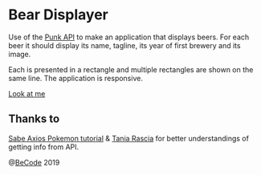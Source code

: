 # Bear Displayer

Use of the [Punk API](https://punkapi.com/documentation/v2) to make an application that displays beers. For each beer it should display its name, tagline, its year of first brewery and its image.

Each is presented in a rectangle and multiple rectangles are shown on the same line. The application is responsive.

[Look at me](https://scalajeremy.github.io/js-web-2-2/)

## Thanks to

[Sabe Axios Pokemon tutorial](https://sabe.io/tutorials/using-axios-pull-data-rest-api) & [Tania Rascia](https://www.taniarascia.com/how-to-connect-to-an-api-with-javascript/) for better understandings of getting info from API.


 @[BeCode](http://becode.org) 2019
